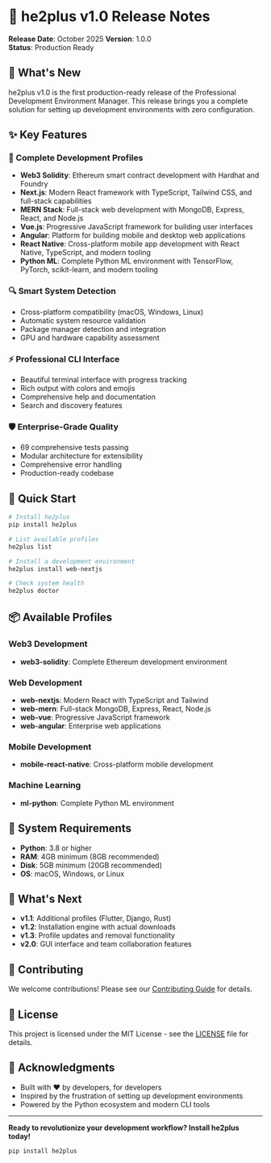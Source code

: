 # 🚀 he2plus v1.0 Release Notes

**Release Date**: October 2025 
**Version**: 1.0.0  
**Status**: Production Ready

## 🎉 What's New

he2plus v1.0 is the first production-ready release of the Professional Development Environment Manager. This release brings you a complete solution for setting up development environments with zero configuration.

## ✨ Key Features

### 🎯 Complete Development Profiles
- **Web3 Solidity**: Ethereum smart contract development with Hardhat and Foundry
- **Next.js**: Modern React framework with TypeScript, Tailwind CSS, and full-stack capabilities
- **MERN Stack**: Full-stack web development with MongoDB, Express, React, and Node.js
- **Vue.js**: Progressive JavaScript framework for building user interfaces
- **Angular**: Platform for building mobile and desktop web applications
- **React Native**: Cross-platform mobile app development with React Native, TypeScript, and modern tooling
- **Python ML**: Complete Python ML environment with TensorFlow, PyTorch, scikit-learn, and modern tooling

### 🔍 Smart System Detection
- Cross-platform compatibility (macOS, Windows, Linux)
- Automatic system resource validation
- Package manager detection and integration
- GPU and hardware capability assessment

### ⚡ Professional CLI Interface
- Beautiful terminal interface with progress tracking
- Rich output with colors and emojis
- Comprehensive help and documentation
- Search and discovery features

### 🛡️ Enterprise-Grade Quality
- 69 comprehensive tests passing
- Modular architecture for extensibility
- Comprehensive error handling
- Production-ready codebase

## 🚀 Quick Start

```bash
# Install he2plus
pip install he2plus

# List available profiles
he2plus list

# Install a development environment
he2plus install web-nextjs

# Check system health
he2plus doctor
```

## 📦 Available Profiles

### Web3 Development
- **web3-solidity**: Complete Ethereum development environment

### Web Development
- **web-nextjs**: Modern React with TypeScript and Tailwind
- **web-mern**: Full-stack MongoDB, Express, React, Node.js
- **web-vue**: Progressive JavaScript framework
- **web-angular**: Enterprise web applications

### Mobile Development
- **mobile-react-native**: Cross-platform mobile development

### Machine Learning
- **ml-python**: Complete Python ML environment

## 🔧 System Requirements

- **Python**: 3.8 or higher
- **RAM**: 4GB minimum (8GB recommended)
- **Disk**: 5GB minimum (20GB recommended)
- **OS**: macOS, Windows, or Linux

## 🎯 What's Next

- **v1.1**: Additional profiles (Flutter, Django, Rust)
- **v1.2**: Installation engine with actual downloads
- **v1.3**: Profile updates and removal functionality
- **v2.0**: GUI interface and team collaboration features

## 🤝 Contributing

We welcome contributions! Please see our [Contributing Guide](CONTRIBUTING.md) for details.

## 📄 License

This project is licensed under the MIT License - see the [LICENSE](LICENSE) file for details.

## 🙏 Acknowledgments

- Built with ❤️ by developers, for developers
- Inspired by the frustration of setting up development environments
- Powered by the Python ecosystem and modern CLI tools

---

**Ready to revolutionize your development workflow? Install he2plus today!**

```bash
pip install he2plus
```
